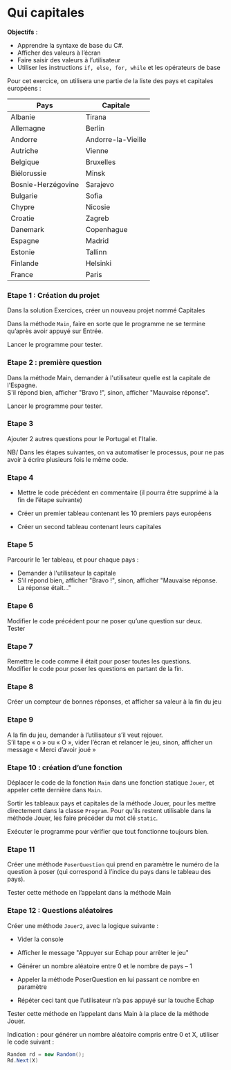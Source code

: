 # Qui capitales

**Objectifs** :
- Apprendre la syntaxe de base du C#.
- Afficher des valeurs à l’écran
- Faire saisir des valeurs à l’utilisateur
- Utiliser les instructions `if, else, for, while` et les opérateurs de base

Pour cet exercice, on utilisera une partie de la liste des pays et capitales européens :

| Pays               | Capitale           |
|--------------------|--------------------|
| Albanie            | Tirana             | 
| Allemagne          | Berlin             | 
| Andorre            | Andorre-la-Vieille |
| Autriche           | Vienne             | 
| Belgique           | Bruxelles          | 
| Biélorussie        | Minsk              | 
| Bosnie-Herzégovine | Sarajevo           |
| Bulgarie           | Sofia              |
| Chypre             | Nicosie            |
| Croatie            | Zagreb             |
| Danemark           | Copenhague         |
| Espagne            | Madrid             |
| Estonie            | Tallinn            |
| Finlande           | Helsinki           |
| France             | Paris              |

### Etape 1 : Création du projet
Dans la solution Exercices, créer un nouveau projet nommé Capitales

Dans la méthode `Main`, faire en sorte que le programme ne se termine qu’après avoir appuyé sur Entrée.

Lancer le programme pour tester.

### Etape 2 : première question
Dans la méthode Main, demander à l'utilisateur quelle est la capitale de l'Espagne.  
S'il répond bien, afficher "Bravo !", sinon, afficher "Mauvaise réponse".

Lancer le programme pour tester.

### Etape 3
Ajouter 2 autres questions pour le Portugal et l'Italie.

NB/ Dans les étapes suivantes, on va automatiser le processus, pour ne pas
avoir à écrire plusieurs fois le même code.

### Etape 4

-  Mettre le code précédent en commentaire (il pourra être supprimé à la
   fin de l’étape suivante)

-  Créer un premier tableau contenant les 10 premiers pays européens

-  Créer un second tableau contenant leurs capitales

### Etape 5
Parcourir le 1er tableau, et pour chaque pays :

-  Demander à l'utilisateur la capitale
-  S'il répond bien, afficher "Bravo !", sinon, afficher "Mauvaise
   réponse. La réponse était…"

### Etape 6
Modifier le code précédent pour ne poser qu’une question sur deux.  
Tester

### Etape 7
Remettre le code comme il était pour poser toutes les questions.  
Modifier le code pour poser les questions en partant de la fin.
 
### Etape 8
Créer un compteur de bonnes réponses, et afficher sa valeur à la fin du jeu

### Etape 9
A la fin du jeu, demander à l’utilisateur s’il veut rejouer.  
S’il tape « o » ou « O », vider l’écran et relancer le jeu,
sinon, afficher un message « Merci d’avoir joué »

### Etape 10 : création d’une fonction

Déplacer le code de la fonction `Main` dans une fonction statique `Jouer`,
et appeler cette dernière dans `Main`.

Sortir les tableaux pays et capitales de la méthode Jouer, pour les
mettre directement dans la classe `Program`. Pour qu’ils restent
utilisable dans la méthode Jouer, les faire précéder du mot clé `static`.

Exécuter le programme pour vérifier que tout fonctionne toujours bien.

### Etape 11
Créer une méthode `PoserQuestion` qui prend en paramètre le
numéro de la question à poser (qui correspond à l’indice du pays dans le
tableau des pays).

Tester cette méthode en l’appelant dans la méthode Main

### Etape 12 : Questions aléatoires

Créer une méthode `Jouer2`, avec la logique suivante :

-  Vider la console

-  Afficher le message "Appuyer sur Echap pour arrêter le jeu"

-  Générer un nombre aléatoire entre 0 et le nombre de pays – 1

-  Appeler la méthode PoserQuestion en lui passant ce nombre en
   paramètre

-  Répéter ceci tant que l’utilisateur n’a pas appuyé sur la touche
   Echap

Tester cette méthode en l’appelant dans Main à la place de la méthode
Jouer.

Indication : pour générer un nombre aléatoire compris entre 0 et X, utiliser le code suivant :

```csharp
Random rd = new Random();  
Rd.Next(X)
```
